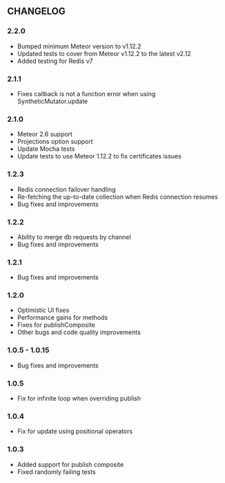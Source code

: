 ## CHANGELOG

### 2.2.0
- Bumped minimum Meteor version to v1.12.2
- Updated tests to cover from Meteor v1.12.2 to the latest v2.12
- Added testing for Redis v7

### 2.1.1
- Fixes callback is not a function error when using SyntheticMutator.update

### 2.1.0
- Meteor 2.6 support
- Projections option support
- Update Mocha tests
- Update tests to use Meteor 1.12.2 to fix certificates issues

### 1.2.3
- Redis connection failover handling
- Re-fetching the up-to-date collection when Redis connection resumes
- Bug fixes and improvements

### 1.2.2
- Ability to merge db requests by channel
- Bug fixes and improvements

### 1.2.1
- Bug fixes and improvements

### 1.2.0
- Optimistic UI fixes
- Performance gains for methods
- Fixes for publishComposite
- Other bugs and code quality improvements

### 1.0.5 - 1.0.15
- Bug fixes and improvements

### 1.0.5
- Fix for infinite loop when overriding publish

### 1.0.4
- Fix for update using positional operators

### 1.0.3
- Added support for publish composite
- Fixed randomly failing tests
